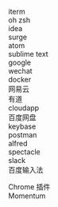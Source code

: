 iterm  
oh zsh  
idea  
surge  
atom  
sublime text  
google  
wechat  
docker  
网易云  
有道  
cloudapp  
百度网盘  
keybase  
postman  
alfred  
spectacle  
slack  
百度输入法

Chrome 插件  
Momentum
